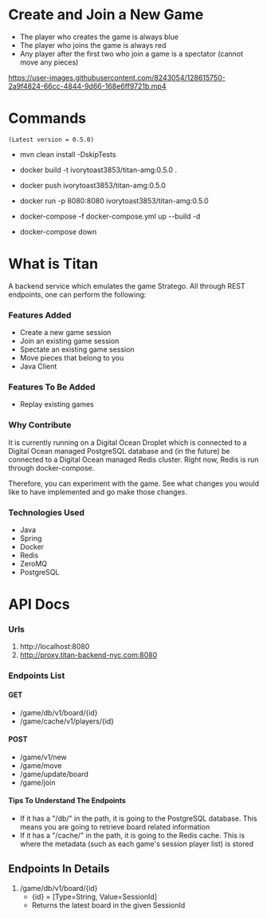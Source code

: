 # Create and Join a New Game
* The player who creates the game is always blue
* The player who joins the game is always red
* Any player after the first two who join a game is a spectator (cannot move any pieces)

https://user-images.githubusercontent.com/8243054/128615750-2a9f4824-66cc-4844-9d66-168e6ff9721b.mp4




# Commands

    (Latest version = 0.5.0)

   * mvn clean install -DskipTests
   * docker build -t ivorytoast3853/titan-amg:0.5.0 .
   * docker push ivorytoast3853/titan-amg:0.5.0
   * docker run -p 8080:8080 ivorytoast3853/titan-amg:0.5.0


   * docker-compose -f docker-compose.yml up --build -d
   * docker-compose down

# What is Titan
A backend service which emulates the game Stratego. All through REST endpoints, one can perform the following:
### Features Added   
* Create a new game session
* Join an existing game session
* Spectate an existing game session
* Move pieces that belong to you
* Java Client
### Features To Be Added
* Replay existing games

### Why Contribute
It is currently running on a Digital Ocean Droplet which is connected to a Digital Ocean managed PostgreSQL database
and (in the future) be connected to a Digital Ocean managed Redis cluster. Right now, Redis is run through docker-compose.

Therefore, you can experiment with the game. See what changes you would like to have implemented and go make those changes.

### Technologies Used
* Java
* Spring
* Docker
* Redis
* ZeroMQ
* PostgreSQL

# API Docs
### Urls
1. http://localhost:8080
2. http://proxy.titan-backend-nyc.com:8080

### Endpoints List
#### GET
* /game/db/v1/board/{id}
* /game/cache/v1/players/{id}

#### POST
* /game/v1/new
* /game/move
* /game/update/board
* /game/join

#### Tips To Understand The Endpoints
* If it has a "/db/" in the path, it is going to the PostgreSQL database. This means you are going to retrieve board related information
* If it has a "/cache/" in the path, it is going to the Redis cache. This is where the metadata (such as each game's session player list) is stored


## Endpoints In Details
1. /game/db/v1/board/{id}
   * {id} = [Type=String, Value=SessionId]
   * Returns the latest board in the given SessionId
